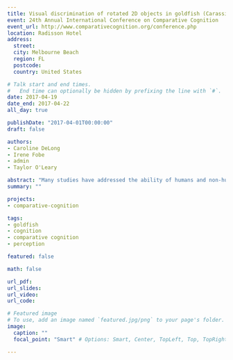 ```yaml
---
title: Visual discrimination of rotated 2D objects in goldfish (Carassius auratus)
event: 24th Annual International Conference on Comparative Cognition
event_url: http://www.comparativecognition.org/conference.php
location: Radisson Hotel
address:
  street:
  city: Melbourne Beach
  region: FL
  postcode:
  country: United States

# Talk start and end times.
#   End time can optionally be hidden by prefixing the line with `#`.
date: 2017-04-19
date_end: 2017-04-22
all_day: true

publishDate: "2017-04-01T00:00:00"
draft: false

authors:
- Caroline DeLong
- Irene Fobe
- admin
- Taylor O'Leary

abstract: "Many studies have addressed the ability of humans and non-human animals to visually recognize objects from different orientations, but few have used fish subjects. This capability would be advantageous for fish because they frequently view objects from different orientations. We tested the ability of goldfish to recognize 2D stimuli from multiple orientations using a two-alternative forced choice task. First the fish were trained to discriminate between two objects at 0 degrees, then they were tested with the same objects at novel aspect angles (45, 90, 135, 180, 225, 270, and 315 degrees). The stimuli for Experiment 1 were a half circle and an upward-pointing arrow, and the stimuli for Experiment 2 were drawings of a turtle and a frog. The current results for Experiment 1 indicate that overall performance was above chance for all aspect angles except 135 (M: 56%) and 225 (M= 64%), but there was no main effect of aspect angle. Current results for Experiment 2 reveal that performance was above chance for all aspect angles except 180 (M: 61%), 225 (M: 61%), and 270 (M: 44%), and performance at 270 (M: 44%) was significantly worse than at 0 (M: 73%)."
summary: ""

projects:
- comparative-cognition

tags:
- goldfish
- cognition
- comparative cognition
- perception

featured: false

math: false

url_pdf:
url_slides:
url_video:
url_code:

# Featured image
# To use, add an image named `featured.jpg/png` to your page's folder.
image:
  caption: ""
  focal_point: "Smart" # Options: Smart, Center, TopLeft, Top, TopRight, Left, Right, BottomLeft, Bottom, BottomRight

---
```

